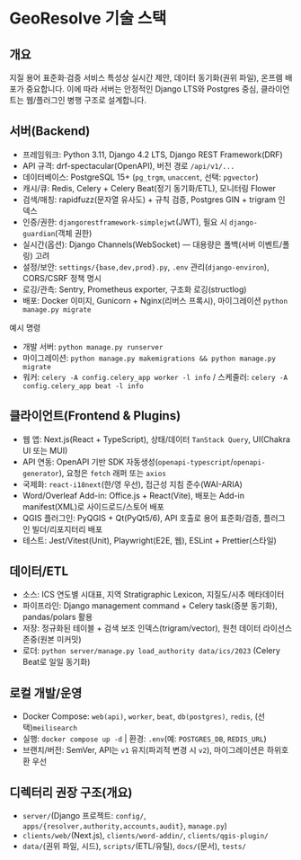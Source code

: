 # GeoResolve 기술 스택

## 개요
지질 용어 표준화·검증 서비스 특성상 실시간 제안, 데이터 동기화(권위 파일), 온프렘 배포가 중요합니다. 이에 따라 서버는 안정적인 Django LTS와 Postgres 중심, 클라이언트는 웹/플러그인 병행 구조로 설계합니다.

## 서버(Backend)
- 프레임워크: Python 3.11, Django 4.2 LTS, Django REST Framework(DRF)
- API 규격: drf-spectacular(OpenAPI), 버전 경로 ` /api/v1/... `
- 데이터베이스: PostgreSQL 15+ (`pg_trgm`, `unaccent`, 선택: `pgvector`)
- 캐시/큐: Redis, Celery + Celery Beat(정기 동기화/ETL), 모니터링 Flower
- 검색/매칭: rapidfuzz(문자열 유사도) + 규칙 검증, Postgres GIN + trigram 인덱스
- 인증/권한: `djangorestframework-simplejwt`(JWT), 필요 시 `django-guardian`(객체 권한)
- 실시간(옵션): Django Channels(WebSocket) — 대용량은 폴백(서버 이벤트/폴링) 고려
- 설정/보안: `settings/{base,dev,prod}.py`, `.env` 관리(`django-environ`), CORS/CSRF 정책 명시
- 로깅/관측: Sentry, Prometheus exporter, 구조화 로깅(structlog)
- 배포: Docker 이미지, Gunicorn + Nginx(리버스 프록시), 마이그레이션 `python manage.py migrate`

예시 명령
- 개발 서버: `python manage.py runserver`
- 마이그레이션: `python manage.py makemigrations && python manage.py migrate`
- 워커: `celery -A config.celery_app worker -l info` / 스케줄러: `celery -A config.celery_app beat -l info`

## 클라이언트(Frontend & Plugins)
- 웹 앱: Next.js(React + TypeScript), 상태/데이터 `TanStack Query`, UI(Chakra UI 또는 MUI)
- API 연동: OpenAPI 기반 SDK 자동생성(`openapi-typescript`/`openapi-generator`), 요청은 `fetch` 래퍼 또는 `axios`
- 국제화: `react-i18next`(한/영 우선), 접근성 지침 준수(WAI-ARIA)
- Word/Overleaf Add-in: Office.js + React(Vite), 배포는 Add-in manifest(XML)로 사이드로드/스토어 배포
- QGIS 플러그인: PyQGIS + Qt(PyQt5/6), API 호출로 용어 표준화/검증, 플러그인 빌더/리포지터리 배포
- 테스트: Jest/Vitest(Unit), Playwright(E2E, 웹), ESLint + Prettier(스타일)

## 데이터/ETL
- 소스: ICS 연도별 시대표, 지역 Stratigraphic Lexicon, 지질도/시추 메타데이터
- 파이프라인: Django management command + Celery task(증분 동기화), pandas/polars 활용
- 저장: 정규화된 테이블 + 검색 보조 인덱스(trigram/vector), 원천 데이터 라이선스 존중(원본 미커밋)
 - 로더: `python server/manage.py load_authority data/ics/2023` (Celery Beat로 일일 동기화)

## 로컬 개발/운영
- Docker Compose: `web(api)`, `worker`, `beat`, `db(postgres)`, `redis`, (선택)`meilisearch`
- 실행: `docker compose up -d` | 환경: `.env`(예: `POSTGRES_DB`, `REDIS_URL`)
- 브랜치/버전: SemVer, API는 `v1` 유지(파괴적 변경 시 `v2`), 마이그레이션은 하위호환 우선

## 디렉터리 권장 구조(개요)
- `server/`(Django 프로젝트: `config/`, `apps/{resolver,authority,accounts,audit}`, `manage.py`)
- `clients/web/`(Next.js), `clients/word-addin/`, `clients/qgis-plugin/`
- `data/`(권위 파일, 시드), `scripts/`(ETL/유틸), `docs/`(문서), `tests/`
